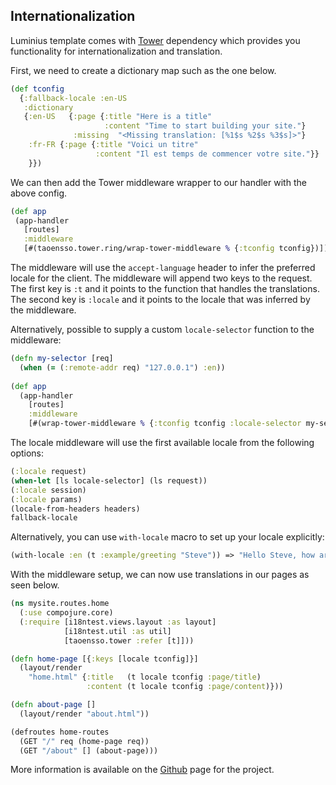 ## Internationalization

Luminius template comes with [Tower](https://github.com/ptaoussanis/tower) dependency which
provides you functionality for internationalization and translation.

First, we need to create a dictionary map such as the one below.

```clojure
(def tconfig
  {:fallback-locale :en-US
   :dictionary
   {:en-US   {:page {:title "Here is a title"
                     :content "Time to start building your site."}
              :missing  "<Missing translation: [%1$s %2$s %3$s]>"}
    :fr-FR {:page {:title "Voici un titre"
                   :content "Il est temps de commencer votre site."}}
    }})
```
We can then add the Tower middleware wrapper to our handler with the above config.

```clojure
(def app
 (app-handler
   [routes]
   :middleware
   [#(taoensso.tower.ring/wrap-tower-middleware % {:tconfig tconfig})]))             
```

The middleware will use the `accept-language` header to infer the preferred locale for the client.
The middleware will append two keys to the request. The first key is `:t` and it points to the function that
handles the translations. The second key is `:locale` and it points to the locale that was inferred
by the middleware.

Alternatively, possible to supply a custom `locale-selector` function to the middleware:

```clojure
(defn my-selector [req]
  (when (= (:remote-addr req) "127.0.0.1") :en))
  
(def app
  (app-handler
    [routes]
    :middleware
    [#(wrap-tower-middleware % {:tconfig tconfig :locale-selector my-selector})]))
```

The locale middleware will use the first available locale from the following options:

```clojure
(:locale request)
(when-let [ls locale-selector] (ls request))
(:locale session)
(:locale params)
(locale-from-headers headers)
fallback-locale
```

Alternatively, you can use `with-locale` macro to set up your locale explicitly:

```clojure
(with-locale :en (t :example/greeting "Steve")) => "Hello Steve, how are you?"
```

With the middleware setup, we can now use translations in our pages as seen below.

```clojure
(ns mysite.routes.home
  (:use compojure.core)
  (:require [i18ntest.views.layout :as layout]
            [i18ntest.util :as util]
            [taoensso.tower :refer [t]]))

(defn home-page [{:keys [locale tconfig]}]
  (layout/render
    "home.html" {:title   (t locale tconfig :page/title)
                 :content (t locale tconfig :page/content)}))

(defn about-page []
  (layout/render "about.html"))

(defroutes home-routes
  (GET "/" req (home-page req))
  (GET "/about" [] (about-page)))
```

More information is available on the [Github](https://github.com/ptaoussanis/tower) page for the project.
